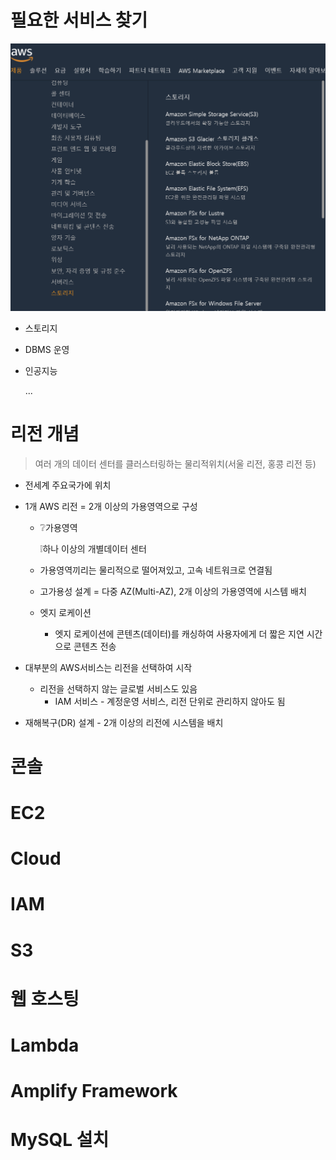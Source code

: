 # 필요한 서비스 찾기

![image-20230527030708176](README.assets/image-20230527030708176.png)

- 스토리지

- DBMS 운영 

- 인공지능

  ...

# 리전 개념

> 여러 개의 데이터 센터를 클러스터링하는 물리적위치(서울 리전, 홍콩 리전 등)

- 전세계 주요국가에 위치

- 1개 AWS 리전 = 2개 이상의 가용영역으로 구성
  
  - ❔가용영역 
  
    ❕하나 이상의 개별데이터 센터
  
  - 가용영역끼리는 물리적으로 떨어져있고, 고속 네트워크로 연결됨
  
  - 고가용성 설계 = 다중 AZ(Multi-AZ), 2개 이상의 가용영역에 시스템 배치
  
  - 엣지 로케이션
    - 엣지 로케이션에 콘텐츠(데이터)를 캐싱하여 사용자에게 더 짧은 지연 시간으로 콘텐츠 전송
  
- 대부분의 AWS서비스는 리전을 선택하여 시작
  - 리전을 선택하지 않는 글로벌 서비스도 있음
    - IAM 서비스 - 계정운영 서비스, 리전 단위로 관리하지 않아도 됨
  
- 재해복구(DR) 설계 - 2개 이상의 리전에 시스템을 배치

# 콘솔

# EC2

# Cloud

# IAM

# S3

# 웹 호스팅

# Lambda

# Amplify Framework

# MySQL 설치


